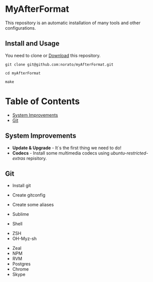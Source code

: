 # MyAfterFormat

This repository is an automatic installation of many tools and other configurations.
## Install and Usage

You need to clone or [Download](https://github.com/norato/myAfterFormat/archive/master.zip) this repository.

`git clone git@github.com:norato/myAfterFormat.git`

`cd myAfterFormat`

`make`



# Table of Contents
 * [System Improvements](#os-improvements)
 * [Git](#git) 

## System Improvements <a id="os-improvements"></a>
+ **Update & Upgrade** - It`s the first thing we need to do!
+ **Codecs** -  Install some multimedia codecs using _ubuntu-restricted-extras_ repisitory.

## Git <a id="git"></a>
+ Install git
+ Create gitconfig
+ Create some aliases

+ Sublime
+ Shell
 - ZSH
 - OH-Myz-sh
+ Zeal
+ NPM
+ RVM
+ Postgres
+ Chrome
+ Skype
